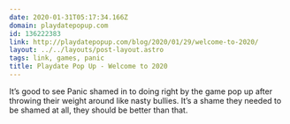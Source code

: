 ```yaml
---
date: 2020-01-31T05:17:34.166Z
domain: playdatepopup.com
id: 136222383
link: http://playdatepopup.com/blog/2020/01/29/welcome-to-2020/
layout: ../../layouts/post-layout.astro
tags: link, games, panic
title: Playdate Pop Up - Welcome to 2020
---
```


It’s good to see Panic shamed in to doing right by the game pop up after throwing their weight around like nasty bullies. It’s a shame they needed to be shamed at all, they should be better than that.
